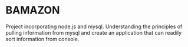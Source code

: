 # BAMAZON 

Project incorporating node.js and mysql. Understanding the principles of pulling information from mysql and create an application that can readily sort information from console.